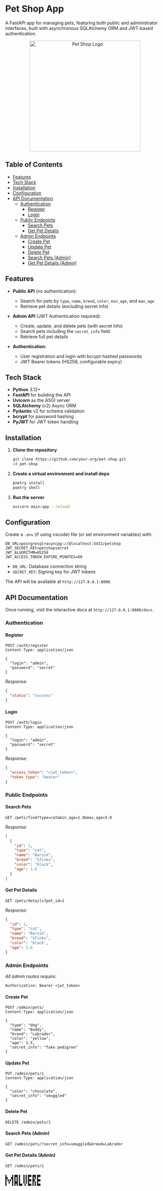 
 # Pet Shop App
 
 A FastAPI app for managing pets, featuring both public and administrator interfaces, built with asynchronous SQLAlchemy ORM and JWT-based authentication.

 <p style="text-align: center;">
  <img src=".github/logo.png" alt="Pet Shop Logo" width="350"/>
 </p>
 
 ## Table of Contents
 
 - [Features](#features)
 - [Tech Stack](#tech-stack)
 - [Installation](#installation)
 - [Configuration](#configuration)
 - [API Documentation](#api-documentation)
   - [Authentication](#authentication)
     - [Register](#register)
     - [Login](#login)
   - [Public Endpoints](#public-endpoints)
     - [Search Pets](#search-pets)
     - [Get Pet Details](#get-pet-details)
   - [Admin Endpoints](#admin-endpoints)
     - [Create Pet](#create-pet)
     - [Update Pet](#update-pet)
     - [Delete Pet](#delete-pet)
     - [Search Pets (Admin)](#search-pets-admin)
     - [Get Pet Details (Admin)](#get-pet-details-admin)
 
 ## Features
 
 - **Public API** (no authentication):
   - Search for pets by `type`, `name`, `breed`, `color`, `min_age`, and `max_age`
   - Retrieve pet details (excluding secret info)
 
 - **Admin API** (JWT Authentication required):
   - Create, update, and delete pets (with secret info)
   - Search pets including the `secret_info` field
   - Retrieve full pet details
 
 - **Authentication**:
   - User registration and login with bcrypt-hashed passwords
   - JWT Bearer tokens (HS256, configurable expiry)
 
 ## Tech Stack
 
 - **Python** 3.12+
 - **FastAPI** for building the API
 - **Uvicorn** as the ASGI server
 - **SQLAlchemy** (v2) Async ORM
 - **Pydantic** v2 for schema validation
 - **bcrypt** for password hashing
 - **PyJWT** for JWT token handling
 
 ## Installation
 
 1. **Clone the repository**  
    ```bash
    git clone https://github.com/your-org/pet-shop.git
    cd pet-shop
    ```
 
 2. **Create a virtual environment and install deps**  
    ```bash
    poetry install
    poetry shell
    ```
 
 3. **Run the server**  
    ```bash
    uvicorn main:app --reload
    ```


## Configuration
 
 Create a `.env` (if using vscode) file (or set environment variables) with:
 
 ```dotenv
 DB_URL=postgresql+asyncpg://@localhost:5432/petshop
JWT_SECRET_KEY=petshopsecret
JWT_ALGORITHM=HS256
JWT_ACCESS_TOKEN_EXPIRE_MINUTES=60
 ```
 
 - `DB_URL`: Database connection string
 - `SECRET_KEY`: Signing key for JWT tokens
 
 
 The API will be available at `http://127.0.0.1:8000`.
 
 ## API Documentation
 
 Once running, visit the interactive docs at `http://127.0.0.1:8000/docs`.
 
 ### Authentication
 
 #### Register
 
 ```http
 POST /auth/register
 Content-Type: application/json
 
 {
   "login": "admin",
   "password": "secret"
 }
 ```
 
 _Response:_
 
 ```json
 {
   "status": "success"
 }
 ```
 
 #### Login
 
 ```http
 POST /auth/login
 Content-Type: application/json
 
 {
   "login": "admin",
   "password": "secret"
 }
 ```
 
 _Response:_
 
 ```json
 {
   "access_token": "<jwt_token>",
   "token_type": "bearer"
 }
 ```
 
 ### Public Endpoints
 
 #### Search Pets
 
 ```http
 GET /pets/find?type=cat&min_age=1.0&max_age=5.0
 ```
 
 _Response:_
 
 ```json
 [
   {
     "id": 1,
     "type": "cat",
     "name": "Barsik",
     "breed": "Sfinks",
     "color": "black",
     "age": 3.0
   }
 ]
 ```
 
 #### Get Pet Details
 
 ```http
 GET /pets/details?pet_id=1
 ```
 
 _Response:_
 
 ```json
 {
   "id": 1,
   "type": "cat",
   "name": "Barsik",
   "breed": "Sfinks",
   "color": "black",
   "age": 3.0
 }
 ```
 
 ### Admin Endpoints
 
 _All admin routes require:_
 
 ```
 Authorization: Bearer <jwt_token>
 ```
 
 #### Create Pet
 
 ```http
 POST /admin/pets/
 Content-Type: application/json
 
 {
   "type": "dog",
   "name": "Buddy",
   "breed": "Labrador",
   "color": "yellow",
   "age": 3.5,
   "secret_info": "fake pedigree"
 }
 ```
 
 #### Update Pet
 
 ```http
 PUT /admin/pets/1
 Content-Type: application/json
 
 {
   "color": "chocolate",
   "secret_info": "smuggled"
 }
 ```
 
 #### Delete Pet
 
 ```http
 DELETE /admin/pets/1
 ```
 
 #### Search Pets (Admin)
 
 ```http
 GET /admin/pets/?secret_info=smuggled&breed=Labrador
 ```
 
 #### Get Pet Details (Admin)
 
 ```http
 GET /admin/pets/1
 ```


```text
▖  ▖▄▖▖ ▖▖▄▖▄▖▄▖
▛▖▞▌▌▌▌ ▌▌▙▖▙▘▙▖
▌▝ ▌▛▌▙▖▚▘▙▖▌▌▙▖
                
```